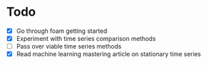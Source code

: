 # Todo

- [x] Go through foam getting started
- [x] Experiment with time series comparison methods
- [ ] Pass over viable time series methods
- [x] Read machine learning mastering article on stationary time series